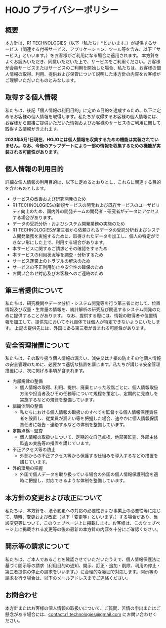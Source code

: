 # HOJO プライバシーポリシー

## 概要

本方針は、R1 TECHNOLOGIES（以下「私たち」*といいます。）が提供するサービス（関連する付帯サービス、アプリケーション、ツール等を含み、以下「サービス」といいます。）をお客様がご利用になる場合に適用されます。 本方針をよくお読みいただき、同意いただいた上で、サービスをご利用ください。お客様が会員サービスまたはサービスのご利用を開始した場合、私たちは、お客様の個人情報の取得、利用、提供および保管について説明した本方針の内容をお客様がご理解いただいたものとみなします。

## 取得する個人情報

私たちは、後記「個人情報の利用目的」に定める目的を達成するため、以下に定めるお客様の個人情報を取得します。私たちが取得するお客様の個人情報には、お客様から直接ご提供いただいた情報およびお客様のサービスのご利用に関して取得する情報が含まれます。

**2023年5月1日現在、HOJOには個人情報を収集するための機能は実装されていません。なお、今後のアップデートにより一部の情報を収集するための機能が実装される可能性があります。**

## 個人情報の利用目的

詳細な個人情報の利用目的は、以下に定めるとおりとし、これらに関連する目的を含むものとします。

- サービスの改善および研究開発のため
- R1 TECHNOLOGIESの新規サービスの開発および既存サービスのユーザビリティ向上のため、国内外の開発チームの開発者・研究者がデータにアクセスする場合があります。
- データの受託分析・およびシステム開発業務の実施のため
- R1 TECHNOLOGIESが第三者から依頼されるデータの受託分析およびシステム開発業務を実施するために、取得されたデータを加工し、個人の特定ができない形にした上で、利用する場合があります。
- 本サービスに関するご請求とその確認をするため
- 本サービスの利用状況等を調査・分析するため
- サービス運営上のトラブルの解決のため
- サービスの不正利用防止や安全性の確保のため
- お問い合わせ対応及びお客様へのご連絡のため

## 第三者提供について

私たちは、研究機関やデータ分析・システム開発等を行う第三者に対して、位置情報及び収量・生育量の情報を、統計解析の研究及び関連するシステム開発のために提供することがあります。 なお、提供する際には、情報の取得者や位置情報を加工して、提供先においてそれ自体では個人が特定できないようにいたします。 上記の提供先には、外国にある第三者が含まれる可能性があります。

## 安全管理措置について

私たちは、その取り扱う個人情報の漏えい、滅失又はき損の防止その他個人情報の安全管理のために、必要かつ適切な措置を講じます。私たちが講じる安全管理措置には、次に掲げる事項が含まれます。

- 内部規律の整備
  - 個人情報の取得、利用、提供、廃棄といった段階ごとに、個人情報取扱方法や担当者及びその任務等について規程を策定し、定期的に見直しを実施するなどの規律を整備しています。
- 組織体制の整備
  - 私たちにおける個人情報の取扱いのすべてを監督する個人情報保護責任者を設置し、従業員が漏えい等を把握した場合、速やかに個人情報保護責任者に報告・連絡するなどの体制を整備しています。
- 定期点検・監査
  - 個人情報の取扱いについて、定期的な自己点検、他部署監査、外部主体監査の実施等の措置を講じています。
- 不正アクセス等の防止
  - 外部からの不正アクセス等から保護する仕組みを導入するなどの措置を講じています。
- 外的環境の把握
  - 外国で個人データを取り扱っている場合の外国の個人情報保護制度を適時に把握し、対応できるような体制を整備しています。

## 本方針の変更および改正について

私たちは、本方針を、法令変更への対応の必要性および事業上の必要性等に応じて、随時、変更および改正（以下「変更等」といいます。）する場合があり、当該変更等について、このウェブページ上に掲載します。お客様は、このウェブページ上に掲載される変更等の後の最新の本方針の内容を十分にご確認ください。

## 開示等の請求について

私たちは、ご本人であることを確認させていただいたうえで、個人情報保護法に基づく開示等の請求（利用目的の通知、開示、訂正・追加・削除、利用の停止・第三者提供の停止の請求をいいます。）に合理的な範囲で対応します。開示等の請求を行う場合は、以下のメールアドレスまでご連絡ください。

## お問合わせ

本方針またはお客様の個人情報の取扱いについて、ご質問、苦情の申出またはご懸念がある場合には、contact.r1.technologies@gmail.com にお問い合わせください。
